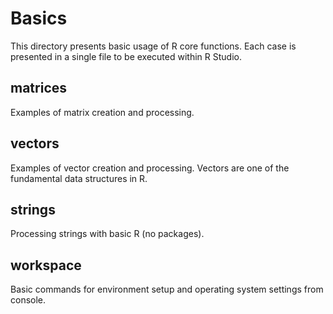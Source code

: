 # Basics

This directory presents basic usage of R core functions. Each case is presented in a single file to be executed within R Studio.


## matrices

Examples of matrix creation and processing.

## vectors

Examples of vector creation and processing. Vectors are one of the fundamental data structures in R.

## strings

Processing strings with basic R (no packages).

## workspace

Basic commands for environment setup and operating system settings from console.